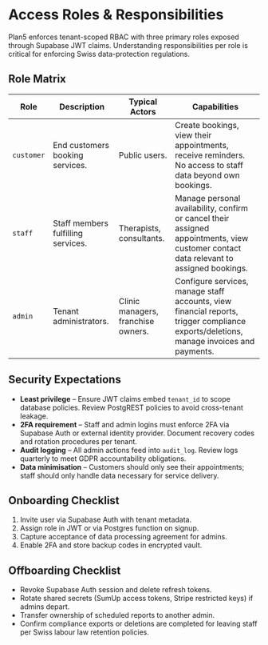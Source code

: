 # Access Roles & Responsibilities

Plan5 enforces tenant-scoped RBAC with three primary roles exposed through Supabase JWT claims. Understanding responsibilities per role is critical for enforcing Swiss data-protection regulations.

## Role Matrix
| Role | Description | Typical Actors | Capabilities |
| --- | --- | --- | --- |
| `customer` | End customers booking services. | Public users. | Create bookings, view their appointments, receive reminders. No access to staff data beyond own bookings. |
| `staff` | Staff members fulfilling services. | Therapists, consultants. | Manage personal availability, confirm or cancel their assigned appointments, view customer contact data relevant to assigned bookings. |
| `admin` | Tenant administrators. | Clinic managers, franchise owners. | Configure services, manage staff accounts, view financial reports, trigger compliance exports/deletions, manage invoices and payments. |

## Security Expectations
- **Least privilege** – Ensure JWT claims embed `tenant_id` to scope database policies. Review PostgREST policies to avoid cross-tenant leakage.
- **2FA requirement** – Staff and admin logins must enforce 2FA via Supabase Auth or external identity provider. Document recovery codes and rotation procedures per tenant.
- **Audit logging** – All admin actions feed into `audit_log`. Review logs quarterly to meet GDPR accountability obligations.
- **Data minimisation** – Customers should only see their appointments; staff should only handle data necessary for service delivery.

## Onboarding Checklist
1. Invite user via Supabase Auth with tenant metadata.
2. Assign role in JWT or via Postgres function on signup.
3. Capture acceptance of data processing agreement for admins.
4. Enable 2FA and store backup codes in encrypted vault.

## Offboarding Checklist
- Revoke Supabase Auth session and delete refresh tokens.
- Rotate shared secrets (SumUp access tokens, Stripe restricted keys) if admins depart.
- Transfer ownership of scheduled reports to another admin.
- Confirm compliance exports or deletions are completed for leaving staff per Swiss labour law retention policies.
